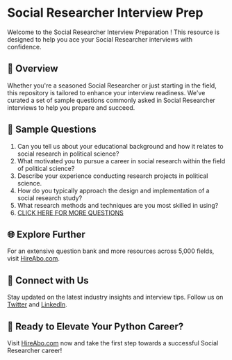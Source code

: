 # Social Researcher Interview Prep

Welcome to the Social Researcher Interview Preparation ! This resource is designed to help you ace your Social Researcher interviews with confidence.

## 🚀 Overview

Whether you're a seasoned Social Researcher or just starting in the field, this repository is tailored to enhance your interview readiness. We've curated a set of sample questions commonly asked in Social Researcher interviews to help you prepare and succeed.

## 📝 Sample Questions

1. Can you tell us about your educational background and how it relates to social research in political science?
2. What motivated you to pursue a career in social research within the field of political science?
3. Describe your experience conducting research projects in political science.
4. How do you typically approach the design and implementation of a social research study?
5. What research methods and techniques are you most skilled in using?
6. [CLICK HERE FOR MORE QUESTIONS](https://hireabo.com/job/7_3_28/Social%20Researcher)

## 🌐 Explore Further

For an extensive question bank and more resources across 5,000 fields, visit [HireAbo.com](https://www.hireabo.com).

## 📱 Connect with Us

Stay updated on the latest industry insights and interview tips. Follow us on [Twitter](https://twitter.com/hireabo) and [LinkedIn](https://www.linkedin.com/in/hire-abo-3609972a8/).

## 🚀 Ready to Elevate Your Python Career?

Visit [HireAbo.com](https://www.hireabo.com) now and take the first step towards a successful Social Researcher career!
